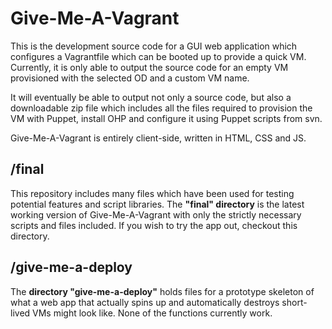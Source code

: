 Give-Me-A-Vagrant
=================

This is the development source code for a GUI web application which configures a Vagrantfile which can be booted up to provide a quick VM.
Currently, it is only able to output the source code for an empty VM provisioned with the selected OD and a custom VM name.

It will eventually be able to output not only a source code, but also a downloadable zip file which includes all the files required to provision the VM with Puppet, install OHP and configure it using Puppet scripts from svn.

Give-Me-A-Vagrant is entirely client-side, written in HTML, CSS and JS.

/final
------

This repository includes many files which have been used for testing potential features and script libraries. The **"final" directory** is the latest working version of Give-Me-A-Vagrant with only the strictly necessary scripts and files included. If you wish to try the app out, checkout this directory.

/give-me-a-deploy
----------------

The **directory "give-me-a-deploy"** holds files for a prototype skeleton of what a web app that actually spins up and automatically destroys short-lived VMs might look like. None of the functions currently work.

